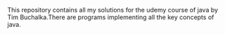 This repository contains all my solutions for the udemy course of java by Tim Buchalka.There are programs implementing all the key concepts of java.
